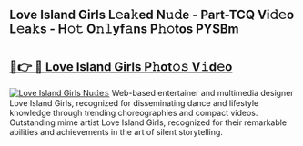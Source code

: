 ## Love Island Girls L𝚎a𝚔ed N𝚞𝚍e - Part-TCQ Vi𝚍𝚎o L𝚎a𝚔s - H𝚘𝚝 O𝚗𝚕yf𝚊ns P𝚑𝚘tos PYSBm

# <h2><a href="http://kf6ali.oniu.top/?m=Love+Island+Girls">🔗👉 🔴 Love Island Girls P𝚑ot𝚘𝚜 V𝚒d𝚎o</a></h2>

[![Love Island Girls Nu𝚍e𝚜](https://i.imgur.com/0qMVB7G.gif)](http://kf6ali.oniu.top/?m=Love+Island+Girls)
Web-based entertainer and multimedia designer Love Island Girls, recognized for disseminating dance and lifestyle knowledge through trending choreographies and compact videos. Outstanding mime artist Love Island Girls, recognized for their remarkable abilities and achievements in the art of silent storytelling.  
